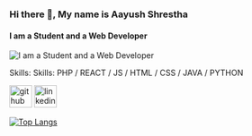 ### Hi there 👋, My name is Aayush Shrestha
#### I am a Student and a Web Developer
![I am a Student and a Web Developer](https://raw.githubusercontent.com/aayushsthaa/aayushsthaa/1934a96594ffd1dbf206d5edd9b2613a673bd8d8/Aayush%20Shrestha.png)


Skills: Skills: PHP / REACT / JS / HTML / CSS / JAVA / PYTHON



[<img src='https://cdn.jsdelivr.net/npm/simple-icons@3.0.1/icons/github.svg' alt='github' height='40'>](https://github.com/aayushsthaa)  [<img src='https://cdn.jsdelivr.net/npm/simple-icons@3.0.1/icons/linkedin.svg' alt='linkedin' height='40'>](https://www.linkedin.com/in/aayushshrestha10/)  

[![Top Langs](https://github-readme-stats.vercel.app/api/top-langs/?username=aayushsthaa)](https://github.com/anuraghazra/github-readme-stats)


